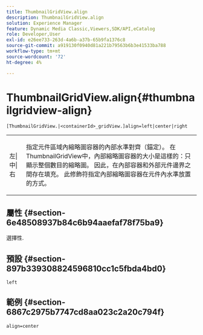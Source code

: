 ```yaml
---
title: ThumbnailGridView.align
description: ThumbnailGridView.align
solution: Experience Manager
feature: Dynamic Media Classic,Viewers,SDK/API,eCatalog
role: Developer,User
exl-id: e26ee733-263d-4a6b-a37b-65b9fa1376c8
source-git-commit: a919130f0940d81a221b79563b6b3e41533ba788
workflow-type: tm+mt
source-wordcount: '72'
ht-degree: 4%

---
```


# ThumbnailGridView.align{#thumbnailgridview-align}

`[ThumbnailGridView.|<containerId>_gridView.]align=left|center|right`

<table id="table_95890560230C48BBB03A8082F56382CA"> 
 <tbody> 
  <tr> 
   <td> <p> <span class="codeph"> 左|中|右</span> </p> </td> 
   <td> <p> 指定元件區域內縮略圖容器的內部水準對齊（錨定）。 在ThumbnailGridView中，內部縮略圖容器的大小是這樣的：只顯示整個數目的縮略圖。 因此，在內部容器和外部元件邊界之間存在填充。 此修飾符指定內部縮略圖容器在元件內水準放置的方式。 </p> </td> 
  </tr> 
 </tbody> 
</table>

## 屬性 {#section-6e48508937b84c6b94aaefaf78f75ba9}

選擇性.

## 預設 {#section-897b339308824596810cc1c5fbda4bd0}

`left`

## 範例 {#section-6867c2975b7747cd8aa023c2a20c794f}

`align=center`
